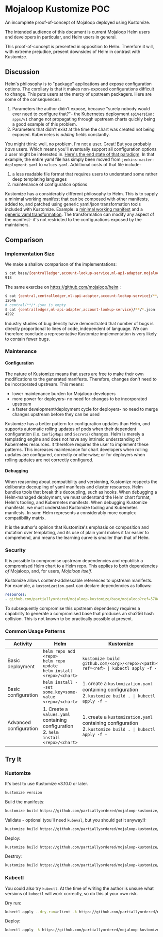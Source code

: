 # Mojaloop Kustomize POC

An incomplete proof-of-concept of Mojaloop deployed using Kustomize.

The intended audience of this document is current Mojaloop Helm users and developers in particular,
and Helm users in general.

This proof-of-concept is presented in opposition to Helm. Therefore it will, with extreme
prejudice, present downsides of Helm in contrast with Kustomize.

## Discussion

Helm's philosophy is to "package" applications and expose configuration options. The corollary is
that it makes non-exposed configurations difficult to change. This puts users at the mercy of
upstream packagers. Here are some of the consequences:
1. Parameters the author didn't expose, because "surely nobody would ever need to configure that?"-
   the Kubernetes deployment `apiVersion: apps/v1` change not propagating through upstream charts
   quickly being a good example of this problem.
2. Parameters that didn't exist at the time the chart was created not being exposed. Kubernetes is
   _adding_ fields constantly.

You might think: well, no problem, I'm not a user. Great! But you probably _have_ users. Which
means you'll eventually support all configuration options a user might be interested in. [Here's
the end state of that paradigm](https://github.com/helm/charts/blob/master/stable/jenkins/templates/jenkins-master-deployment.yaml).
In that example, the entire yaml file has simply been moved from `jenkins-master-deployment.yaml`
to `values.yaml`. Additional costs of that file include:
1. a less readable file format that requires users to understand some rather deep templating
   languages
2. maintenance of configuration options

Kustomize has a considerably different philosophy to Helm. This is to supply a minimal working
manifest that can be composed with other manifests, added to, and patched using generic yaml/json
transformation tools included with Kustomize. Example: a [minimal working manifest](./base/centralledger/handlers/base/deployment.yaml)
and a [generic yaml transformation](./base/centralledger/handlers/transfer-fulfil/kustomization.yaml).
The transformation can modify any aspect of the manifest- it's not restricted to the configurations
exposed by the maintainers.

## Comparison

### Implementation Size

We make a shallow comparison of the implementations:
```sh
$ cat base/{centralledger,account-lookup-service,ml-api-adapter,mojaloop}/**/*.yaml | wc -l
918
```

The same exercise on https://github.com/mojaloop/helm :
```sh
$ cat {central,centralledger,ml-api-adapter,account-lookup-service}/**/*.yaml | wc -l
12646
# central/**/*.json is empty
$ cat {centralledger,ml-api-adapter,account-lookup-service}/**/*.json | wc -l
4292
```

Industry studies of bug density have demonstrated that number of bugs is directly proportional to
lines of code, independent of language. We can therefore conclude a representative Kustomize
implementation is very likely to contain fewer bugs.

### Maintenance

#### Configuration

The nature of Kustomize means that users are free to make their own modifications to the generated
manifests. Therefore, changes don't need to be incorporated upstream. This means:
- lower maintenance burden for Mojaloop developers
- more power for deployers- no need for changes to be incorporated upstream
- a faster development/deployment cycle for deployers- no need to merge changes upstream before they
    can be used

Kustomize has a better pattern for configuration updates than Helm, and supports automatic rolling
updates of pods when their dependent configuration (i.e. `ConfigMaps` and `Secrets`) changes. Helm
is merely a templating engine and does not have any intrinsic understanding of Kubernetes
resources. It therefore requires the user to implement these patterns. This increases maintenance
for chart developers when rolling updates are configured, correctly or otherwise; or for deployers
when rolling updates are not correctly configured.

#### Debugging

When reasoning about compatibility and versioning, Kustomize respects the deliberate decoupling of
yaml manifests and cluster resources. Helm bundles tools that break this decoupling, such as hooks.
When debugging a Helm-managed deployment, we must understand the Helm chart format, Helm's tooling,
and Kubernetes manifests. When debugging Kustomize manifests, we must understand Kustomize tooling
and Kubernetes manifests. In sum: Helm represents a considerably more complex compatibility matrix.

It is the author's opinion that Kustomize's emphasis on composition and mutation over templating,
and its use of plain yaml makes it far easier to comprehend, and means the learning curve is
smaller than that of Helm.

### Security

It is possible to compromise upstream dependencies and republish a compromised Helm chart to a Helm
repo. This applies to both dependencies _of_ Mojaloop, and, for users, _Mojaloop itself_.

Kustomize allows content-addressable references to upstream manifests. For example, a
`kustomization.yaml` can declare dependencies as follows:
```yaml
resources:
- github.com/partiallyordered/mojaloop-kustomize/base/mojaloop?ref=578e9eabc908a4d0a51054fd015b6f94c4192979
```
To subsequently compromise this upstream dependency requires a capability to generate a compromised
base that produces an sha256 hash collision. This is not known to be practically possible at present.

### Common Usage Patterns

| Activity | Helm | Kustomize |
| -------- | ---- | --------- |
| Basic deployment | `helm repo add <repo>`<br>`helm repo update`<br>`helm install <repo>/<chart>` | `kustomize build github.com/<org>/<repo>/<path>?ref=<ref> \| kubectl apply -f -` |
| Basic configuration | `helm install --set some.key=some-value <repo>/<chart>` | 1. create a `kustomization.yaml` containing configuration<br>2. `kustomize build . \| kubectl apply -f -` |
| Advanced configuration | 1. Create a `values.yaml` containing configuration<br>2. `helm install <repo>/<chart>` | 1. create a `kustomization.yaml` containing configuration<br>2. `kustomize build . \| kubectl apply -f -` |

## Try It

### Kustomize
It's best to use Kustomize v3.10.0 or later.
```sh
kustomize version
```

Build the manifests:
```sh
kustomize build https://github.com/partiallyordered/mojaloop-kustomize/base/mojaloop
```

Validate - optional (you'll need `kubeval`, but you should get it anyway!):
```sh
kustomize build https://github.com/partiallyordered/mojaloop-kustomize/base/mojaloop | kubeval
```

Deploy:
```sh
kustomize build https://github.com/partiallyordered/mojaloop-kustomize/base/mojaloop | kubectl apply -f -
```

Destroy:
```sh
kustomize build https://github.com/partiallyordered/mojaloop-kustomize/base/mojaloop | kubectl delete -f -
```

### Kubectl

You could also try `kubectl`. At the time of writing the author is unsure what versions of
`kubectl` will work correctly, so do this at your own risk.

Dry run:
```sh
kubectl apply --dry-run=client -k https://github.com/partiallyordered/mojaloop-kustomize/base/mojaloop
```

Deploy:
```sh
kubectl apply -k https://github.com/partiallyordered/mojaloop-kustomize/base/mojaloop
```

